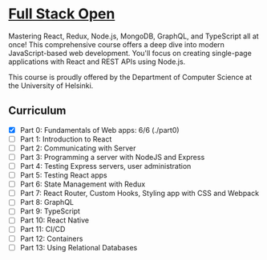 # [Full Stack Open](https://fullstackopen.com/en/)

Mastering React, Redux, Node.js, MongoDB, GraphQL, and TypeScript all at once! This comprehensive course offers a deep dive into modern JavaScript-based web development. You'll focus on creating single-page applications with React and REST APIs using Node.js.

This course is proudly offered by the Department of Computer Science at the University of Helsinki.

## Curriculum

- [x] Part 0: Fundamentals of Web apps: 6/6 (./part0)
- [ ] Part 1: Introduction to React
- [ ] Part 2: Communicating with Server
- [ ] Part 3: Programming a server with NodeJS and Express
- [ ] Part 4: Testing Express servers, user administration
- [ ] Part 5: Testing React apps
- [ ] Part 6: State Management with Redux
- [ ] Part 7: React Router, Custom Hooks, Styling app with CSS and Webpack
- [ ] Part 8: GraphQL
- [ ] Part 9: TypeScript
- [ ] Part 10: React Native
- [ ] Part 11: CI/CD
- [ ] Part 12: Containers
- [ ] Part 13: Using Relational Databases
